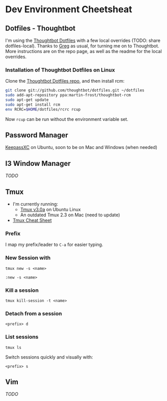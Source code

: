 # Dev Environment Cheetsheat

## Dotfiles - Thoughtbot

I'm using the [Thoughtbot Dotfiles](https://github.com/thoughtbot/dotfiles) with
a few local overrides (TODO: share dotfiles-local). Thanks to
[Greg](https://github.com/glhewett) as usual, for turning me on to Thoughtbot.
More instructions are on the repo page, as well as the readme for the local
overrides.

### Installation of Thoughtbot Dotfiles on Linux

Clone the [Thoughtbot Dotfiles repo](https://github.com/thoughtbot/dotfiles), and then install rcm:

```bash
git clone git://github.com/thoughtbot/dotfiles.git ~/dotfiles
sudo add-apt-repository ppa:martin-frost/thoughtbot-rcm
sudo apt-get update
sudo apt-get install rcm
env RCRC=$HOME/dotfiles/rcrc rcup
```

Now `rcup` can be run without the environment variable set.


## Password Manager

[KeepassXC](https://keepassxc.org/) on Ubuntu, soon to be on Mac and Windows
(when needed)


## I3 Window Manager

*TODO*


## Tmux

- I'm currently running:
  - [Tmux v3.0a](https://github.com/tmux/tmux/releases/tag/3.0a) on Ubuntu Linux
  - An outdated Tmux 2.3 on Mac (need to update)
- [Tmux Cheat Sheet](https://tmuxcheatsheet.com/)

### Prefix

I map my prefix/leader to `C-a` for easier typing.

### New Session with <name>
```
tmux new -s <name>
```
```
:new -s <name>
```

### Kill a session
```
tmux kill-session -t <name>
```

### Detach from a session
```
<prefix> d
```

### List sessions
```
tmux ls
```
Switch sessions quickly and visually with:
```
<prefix> s
```



## Vim

*TODO*



